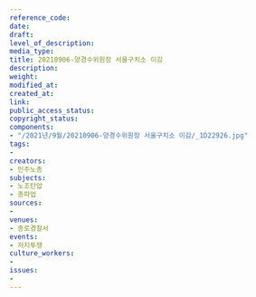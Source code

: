 ```yaml
---
reference_code: 
date: 
draft: 
level_of_description: 
media_type: 
title: 20210906-양경수위원장 서울구치소 이감
description: 
weight: 
modified_at: 
created_at: 
link: 
public_access_status: 
copyright_status: 
components:
- "/2021년/9월/20210906-양경수위원장 서울구치소 이감/_1D22926.jpg"
tags:
- 
creators:
- 민주노총
subjects:
- 노조탄압
- 총파업
sources:
- 
venues:
- 종로경찰서
events:
- 저지투쟁
culture_workers:
- 
issues:
- 
---
```

